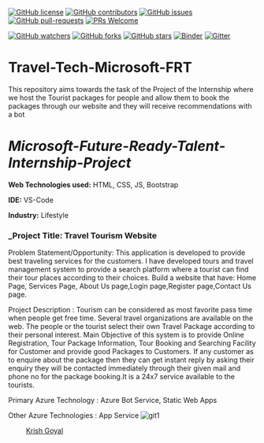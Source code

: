 [![GitHub license](https://img.shields.io/github/license/Krishnaa-tech/Travel-Tech-Microsoft-FRT)](https://github.comKrishnaa-tech/Travel-Tech-Microsoft-FRT/blob/main/LICENSE)
[![GitHub contributors](https://img.shields.io/github/contributors/Krishnaa-tech/Travel-Tech-Microsoft-FRT.svg)](https://GitHub.com/Krishnaa-tech/Travel-Tech-Microsoft-FRT/graphs/contributors/)
[![GitHub issues](https://img.shields.io/github/issues/Krishnaa-tech/Travel-Tech-Microsoft-FRT.svg)](https://GitHub.com/Krishnaa-tech/Travel-Tech-Microsoft-FRT/issues/)
[![GitHub pull-requests](https://img.shields.io/github/issues-pr/Krishnaa-tech/Travel-Tech-Microsoft-FRT.svg)](https://GitHub.com/Krishnaa-tech/Travel-Tech-Microsoft-FRT/pulls/)
[![PRs Welcome](https://img.shields.io/badge/PRs-welcome-brightgreen.svg?style=flat-square)](http://makeapullrequest.com)

[![GitHub watchers](https://img.shields.io/github/watchers/Krishnaa-tech/Travel-Tech-Microsoft-FRT.svg?style=social&label=Watch)](https://GitHub.com/Krishnaa-tech/Travel-Tech-Microsoft-FRT/watchers/)
[![GitHub forks](https://img.shields.io/github/forks/Krishnaa-tech/Travel-Tech-Microsoft-FRT.svg?style=social&label=Fork)](https://GitHub.com/Krishnaa-tech/Travel-Tech-Microsoft-FRT/network/)
[![GitHub stars](https://img.shields.io/github/stars/Krishnaa-tech/Travel-Tech-Microsoft-FRT.svg?style=social&label=Star)](https://GitHub.com/Krishnaa-tech/Travel-Tech-Microsoft-FRT/stargazers/)
[![Binder](https://mybinder.org/badge_logo.svg)](https://mybinder.org/v2/gh/Krishnaa-tech/Travel-Tech-Microsoft-FRT/HEAD)
[![Gitter](https://badges.gitter.im/Krishnaa-tech/BuzzMaps.svg)](https://gitter.im/Krishnaa-tech/Travel-Tech-Microsoft-FRT?utm_source=badge&utm_medium=badge&utm_campaign=pr-badge)
# Travel-Tech-Microsoft-FRT
This repository aims towards the task of the Project of the Internship where we host the Tourist packages for people and allow them to book the packages through our website and they will receive recommendations with a bot

# _Microsoft-Future-Ready-Talent-Internship-Project_

**Web Technologies used:** HTML, CSS, JS, Bootstrap

**IDE:** VS-Code

__Industry:__ Lifestyle

### _Project Title: Travel Tourism Website

Problem Statement/Opportunity: This application is developed to provide best traveling services for the customers. I have developed tours and travel management system to provide a search platform where a tourist can find their tour places according to their choices. Build a website that have: Home Page, Services Page, About Us page,Login page,Register page,Contact Us page.

Project Description : Tourism can be considered as most favorite pass time when people get free time. Several travel organizations are available on the web. The people or the tourist select their own Travel Package according to their personal interest. Main Objective of this system is to provide Online Registration, Tour Package Information, Tour Booking and Searching Facility for Customer and provide good Packages to Customers. If any customer as to enquire about the package then they can get instant reply by asking their enquiry they will be contacted immediately through their given mail and phone no for the package booking.It is a 24x7 service available to the tourists.

Primary Azure Technology : Azure Bot Service, Static Web Apps

Other Azure Technologies : App Service
![git1]()

&emsp; &emsp; [Krish Goyal](https://github.com/Krishnaa-tech) 
